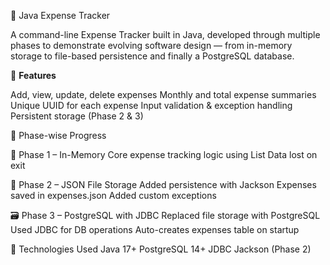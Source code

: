 💼 Java Expense Tracker

A command-line Expense Tracker built in Java, developed through multiple phases to demonstrate evolving software design — from in-memory storage to file-based persistence and finally a PostgreSQL database.

🚀 **Features**

Add, view, update, delete expenses
Monthly and total expense summaries
Unique UUID for each expense
Input validation & exception handling
Persistent storage (Phase 2 & 3)

🔄 Phase-wise Progress

🧪 Phase 1 – In-Memory
Core expense tracking logic using List<Expense>
Data lost on exit

📝 Phase 2 – JSON File Storage
Added persistence with Jackson
Expenses saved in expenses.json
Added custom exceptions

🗃️ Phase 3 – PostgreSQL with JDBC
Replaced file storage with PostgreSQL
Used JDBC for DB operations
Auto-creates expenses table on startup

🧰 Technologies Used
Java 17+
PostgreSQL 14+
JDBC
Jackson (Phase 2)

